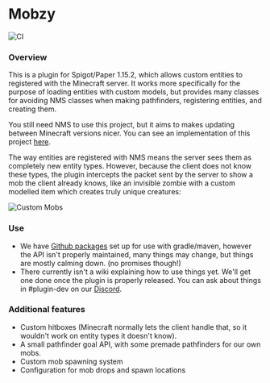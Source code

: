 # Mobzy

![CI](https://github.com/MineInAbyss/Mobzy/workflows/Java%20CI/badge.svg)

### Overview

This is a plugin for Spigot/Paper 1.15.2, which allows custom entities to registered with the Minecraft server. It works more specifically for the purpose of loading  entities with custom models, but provides many classes for avoiding NMS classes when making pathfinders, registering entities, and creating them.

You still need NMS to use this project, but it aims to makes updating between Minecraft versions nicer. You can see an implementation of this project [here](https://github.com/MineInAbyss/AbyssalCreatures).

The way entities are registered with NMS means the server sees them as completely new entity types. However, because the client does not know these types, the plugin intercepts the packet sent by the server to show a mob the client already knows, like an invisible zombie with a custom modelled item which creates truly unique creatures:

![Custom Mobs](https://media.discordapp.net/attachments/464678554681081856/625036159772524582/2019-09-21_19.39.27.png?width=1210&height=681)

### Use

- We have [Github packages](https://github.com/MineInAbyss/Mobzy/packages) set up for use with gradle/maven, however the API isn't properly maintained, many things may change, but things are mostly calming down. (no promises though!)
- There currently isn't a wiki explaining how to use things yet. We'll get one done once the plugin is properly released. You can ask about things in #plugin-dev on our [Discord](https://discord.gg/QXPCk2y).

### Additional features

- Custom hitboxes (Minecraft normally lets the client handle that, so it wouldn't work on entity types it doesn't know).
- A small pathfinder goal API, with some premade pathfinders for our own mobs.
- Custom mob spawning system
- Configuration for mob drops and spawn locations